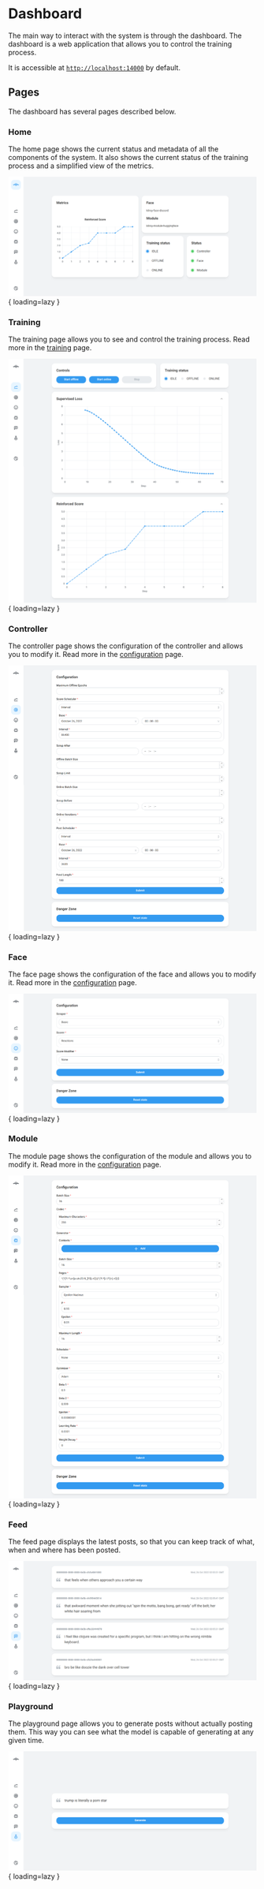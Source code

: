 # Dashboard

The main way to interact with the system is through the dashboard.
The dashboard is a web application
that allows you to control the training process.

It is accessible at
[`http://localhost:14000`](http://localhost:14000) by default.

## Pages

The dashboard has several pages described below.

### Home

The home page shows the current status and metadata
of all the components of the system.
It also shows the current status of the training process
and a simplified view of the metrics.

![Home page](../assets/pages/home.png){ loading=lazy }

### Training

The training page allows you to see and control the training process.
Read more in the [training](usage/training.md) page.

![Training page](../assets/pages/training.png){ loading=lazy }

### Controller

The controller page shows the configuration of the controller
and allows you to modify it.
Read more in the [configuration](usage/configuration.md) page.

![Controller page](../assets/pages/controller.png){ loading=lazy }

### Face

The face page shows the configuration of the face
and allows you to modify it.
Read more in the [configuration](usage/configuration.md) page.

![Face page](../assets/pages/face.png){ loading=lazy }

### Module

The module page shows the configuration of the module
and allows you to modify it.
Read more in the [configuration](usage/configuration.md) page.

![Module page](../assets/pages/module.png){ loading=lazy }

### Feed

The feed page displays the latest posts,
so that you can keep track of what, when and where has been posted.

![Feed page](../assets/pages/feed.png){ loading=lazy }

### Playground

The playground page allows you to generate posts without actually posting them.
This way you can see what the model is capable of generating at any given time.

![Playground page](../assets/pages/playground.png){ loading=lazy }
